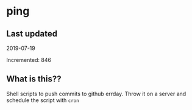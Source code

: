 # ping

## Last updated
2019-07-19

Incremented: 846

## What is this??
Shell scripts to push commits to github errday. Throw it on a server and schedule the script with `cron`
